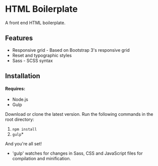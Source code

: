 # HTML Boilerplate

A front end HTML boilerplate. 

## Features

- Responsive grid - Based on Bootstrap 3's responsive grid
- Reset and typographic styles
- Sass - SCSS syntax

## Installation

#### Requires:

- Node.js
- Gulp

Download or clone the latest version. Run the following commands in the root directory:

1. `npm install`
2. `gulp`*

And you're all set!

* 'gulp' watches for changes in Sass, CSS and JavaScript files for compilation and minification.